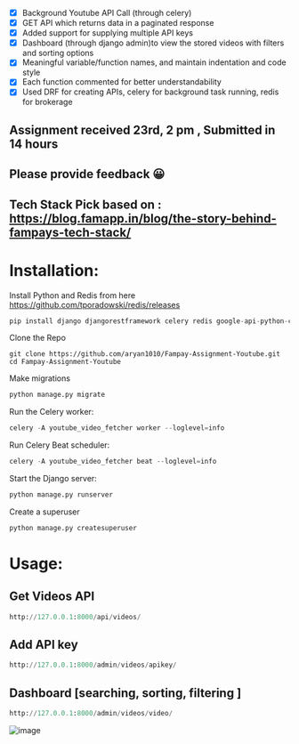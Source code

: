 - [x] Background Youtube API Call (through celery)
- [x] GET API which returns  data in a paginated response
- [x] Added support for supplying multiple API keys
- [x] Dashboard (through django admin)to view the stored videos with filters and sorting options
- [x] Meaningful variable/function names, and maintain indentation and code style
- [x] Each function commented for better understandability
- [x] Used DRF for creating APIs, celery for background task running, redis for brokerage

## Assignment received  23rd, 2 pm , Submitted in 14 hours
## Please provide feedback 😀
## Tech Stack Pick based on : https://blog.famapp.in/blog/the-story-behind-fampays-tech-stack/
# Installation:

Install Python and Redis from here https://github.com/tporadowski/redis/releases 

```python
pip install django djangorestframework celery redis google-api-python-client django-celery-beat
```

Clone the Repo
```
git clone https://github.com/aryan1010/Fampay-Assignment-Youtube.git
cd Fampay-Assignment-Youtube
```

Make migrations
```python
python manage.py migrate
```

Run the Celery worker:
```python
celery -A youtube_video_fetcher worker --loglevel=info 
```

Run  Celery Beat scheduler:
```python
celery -A youtube_video_fetcher beat --loglevel=info 
```

Start the Django  server:
```python
python manage.py runserver
```

Create a superuser
```python
python manage.py createsuperuser
```
# Usage:
## Get Videos API
```python
http://127.0.0.1:8000/api/videos/
```
## Add API key 
```python
http://127.0.0.1:8000/admin/videos/apikey/
```
## Dashboard [searching, sorting, filtering ]
```python
http://127.0.0.1:8000/admin/videos/video/
```

![image](https://github.com/aryan1010/Fampay-Assignment-Youtube/assets/65810122/ed5c14f0-db45-4e66-94c7-04b9fcc0f09c)
